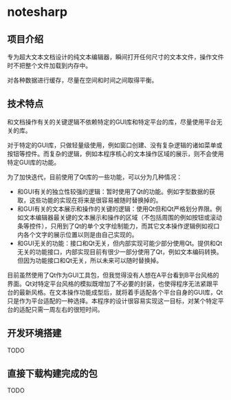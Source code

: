 # notesharp


## 项目介绍
专为超大文本文档设计的纯文本编辑器，瞬间打开任何尺寸的文本文件，操作文件时不把整个文件加载到内存中。

对各种数据进行缓存，尽量在空间和时间之间取得平衡。

## 技术特点

和文档操作有关的关键逻辑不依赖特定的GUI库和特定平台的库，尽量使用平台无关的库。

对于特定的GUI库，只做轻量级使用，例如窗口创建、没有复杂逻辑的诸如菜单或按钮等控件。而复杂的逻辑，例如本程序核心的文本操作区域的展示，则不会使用特定GUI库的功能。

为了加快迭代，目前使用了Qt库的一些功能，可以分为几种情况：

* 和GUI有关的独立性较强的逻辑：暂时使用了Qt的功能。例如字型数据的获取，这些功能的实现在将来是很容易被随时替换掉的。
* 和GUI有关的文本展示和操作的关键的逻辑：使用Qt但和Qt严格划分界限。例如文本编辑器最关键的文本展示和操作的区域（不包括周围的例如按钮或滚动条等控件），只用到了Qt的单个文字绘制能力，而其它文本操作逻辑例如视口内各个文字的展示位置以则是由自己实现的。
* 和GUI无关的功能：接口和Qt无关，但内部实现可能少部分使用Qt。提供和Qt无关的功能接口，内部实现目前有很少一部分使用了Qt，例如文本编码转换。但因为功能接口和Qt无关，所以未来可以随时替换掉。

目前虽然使用了Qt作为GUI工具包，但我觉得没有人想在A平台看到B平台风格的界面。Qt对特定平台风格的模拟既增加了不必要的封装，也使得程序无法紧跟平台的最新风格。在文本操作功能成型后，就将着手适配各个平台自身的GUI库，Qt只是作为平台适配的一种选择。本程序的设计很容易实现这一目标，对某个特定平台的适配只需一周左右的很短时间。


## 开发环境搭建

TODO

## 直接下载构建完成的包

TODO

